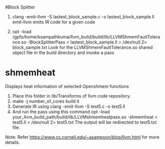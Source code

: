 #Block Splitter

1.  clang -emit-llvm -S lastest_block_sample.c -o lastest_block_sample.ll
	emit-llvm emits IR code for a given code 

2.  opt -load /gpfs/home/ksampathkuma/llvm_build/build/lib/LLVMShmemFaultTolerance.so -BlockSplitterPass < lastest_block_sample.ll  > /dev/null 2> block_sample.txt
	Look for the LLVMShmemFaultTolerance.so shared object file in the build directory and invoke a pass


# shmemheat
Displays heat information of selected Openshmem functions

1. Place this folder in lib/Transforms of llvm code repository.
2. make -j number_of_cores build it
3. Generate IR using 
    clang -emit-llvm -S test5.c -o test5.ll
4. And run the pass using this command
  opt -load your_llvm_build_path/build/lib/LLVMshmemheatpass.so -shmemheat < test5.ll  > /dev/null 2> test5.txt
  The output will be redirected to test5.txt file.
 
 
Note: Refer https://www.cs.cornell.edu/~asampson/blog/llvm.html for more details.
